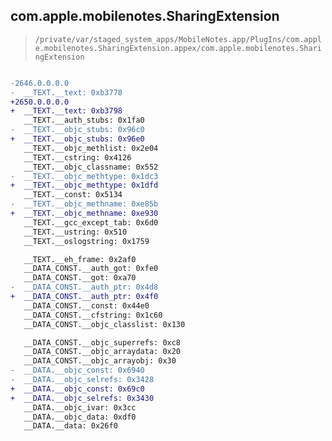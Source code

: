 ## com.apple.mobilenotes.SharingExtension

> `/private/var/staged_system_apps/MobileNotes.app/PlugIns/com.apple.mobilenotes.SharingExtension.appex/com.apple.mobilenotes.SharingExtension`

```diff

-2646.0.0.0.0
-  __TEXT.__text: 0xb3778
+2650.0.0.0.0
+  __TEXT.__text: 0xb3798
   __TEXT.__auth_stubs: 0x1fa0
-  __TEXT.__objc_stubs: 0x96c0
+  __TEXT.__objc_stubs: 0x96e0
   __TEXT.__objc_methlist: 0x2e04
   __TEXT.__cstring: 0x4126
   __TEXT.__objc_classname: 0x552
-  __TEXT.__objc_methtype: 0x1dc3
+  __TEXT.__objc_methtype: 0x1dfd
   __TEXT.__const: 0x5134
-  __TEXT.__objc_methname: 0xe85b
+  __TEXT.__objc_methname: 0xe930
   __TEXT.__gcc_except_tab: 0x6d0
   __TEXT.__ustring: 0x510
   __TEXT.__oslogstring: 0x1759

   __TEXT.__eh_frame: 0x2af0
   __DATA_CONST.__auth_got: 0xfe0
   __DATA_CONST.__got: 0xa70
-  __DATA_CONST.__auth_ptr: 0x4d8
+  __DATA_CONST.__auth_ptr: 0x4f0
   __DATA_CONST.__const: 0x44e0
   __DATA_CONST.__cfstring: 0x1c60
   __DATA_CONST.__objc_classlist: 0x130

   __DATA_CONST.__objc_superrefs: 0xc8
   __DATA_CONST.__objc_arraydata: 0x20
   __DATA_CONST.__objc_arrayobj: 0x30
-  __DATA.__objc_const: 0x6940
-  __DATA.__objc_selrefs: 0x3428
+  __DATA.__objc_const: 0x69c0
+  __DATA.__objc_selrefs: 0x3430
   __DATA.__objc_ivar: 0x3cc
   __DATA.__objc_data: 0xdf0
   __DATA.__data: 0x26f0

```
